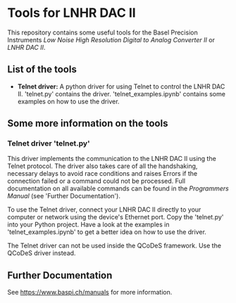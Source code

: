 # Tools for LNHR DAC II
This repository contains some useful tools for the Basel Precision Instruments *Low Noise High Resolution Digital to Analog Converter II* or *LNHR DAC II*. 

## List of the tools
- **Telnet driver:** A python driver for using Telnet to control the LNHR DAC II. 'telnet.py' contains the driver. 'telnet_examples.ipynb' contains some examples on how to use the driver.

## Some more information on the tools
### Telnet driver 'telnet.py'
This driver implements the communication to the LNHR DAC II using the Telnet protocol. The driver also takes care of all the handshaking, necessary delays to avoid race conditions and raises Errors if the connection failed or a command could not be processed. Full documentation on all available commands can be found in the *Programmers Manual* (see 'Further Documentation').

To use the Telnet driver, connect your LNHR DAC II directly to your computer or network using the device's Ethernet port. Copy the 'telnet.py' into your Python project. Have a look at the examples in 'telnet_examples.ipynb' to get a better idea on how to use the driver. 

The Telnet driver can not be used inside the QCoDeS framework. Use the QCoDeS driver instead.

## Further Documentation
See https://www.baspi.ch/manuals for more information.
 
